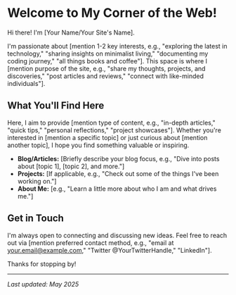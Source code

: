 # Welcome to My Corner of the Web!

Hi there! I'm [Your Name/Your Site's Name].

I'm passionate about [mention 1-2 key interests, e.g., "exploring the latest in technology," "sharing insights on minimalist living," "documenting my coding journey," "all things books and coffee"]. This space is where I [mention purpose of the site, e.g., "share my thoughts, projects, and discoveries," "post articles and reviews," "connect with like-minded individuals"].

## What You'll Find Here

Here, I aim to provide [mention type of content, e.g., "in-depth articles," "quick tips," "personal reflections," "project showcases"]. Whether you're interested in [mention a specific topic] or just curious about [mention another topic], I hope you find something valuable or inspiring.

* **Blog/Articles:** [Briefly describe your blog focus, e.g., "Dive into posts about [topic 1], [topic 2], and more."]
* **Projects:** [If applicable, e.g., "Check out some of the things I've been working on."]
* **About Me:** [e.g., "Learn a little more about who I am and what drives me."]

## Get in Touch

I'm always open to connecting and discussing new ideas. Feel free to reach out via [mention preferred contact method, e.g., "email at your.email@example.com," "Twitter @YourTwitterHandle," "LinkedIn"].

Thanks for stopping by!

---

*Last updated: May 2025*
